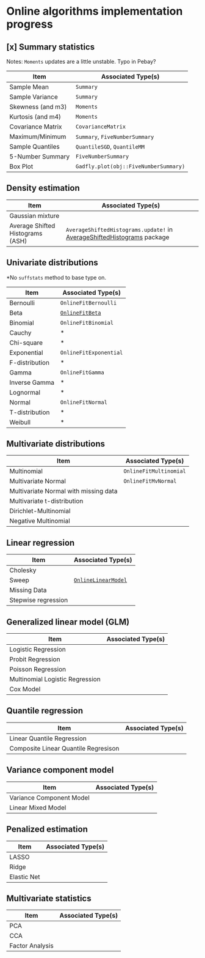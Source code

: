 # Online algorithms implementation progress

## [x] Summary statistics

Notes: `Moments` updates are a little unstable.  Typo in Pebay?

| Item                 | Associated Type(s)
|----------------------|------------------
|  Sample Mean         |  `Summary`       
|  Sample Variance     |  `Summary`       
|  Skewness (and m3)   |  `Moments`       
|  Kurtosis (and m4)   |  `Moments`        
|  Covariance Matrix   | `CovarianceMatrix`
|  Maximum/Minimum     |  `Summary`, `FiveNumberSummary` 
|  Sample Quantiles    | `QuantileSGD`, `QuantileMM` 
|  5-Number Summary    | `FiveNumberSummary`  
|  Box Plot            |`Gadfly.plot(obj::FiveNumberSummary)`

## Density estimation

| Item                             | Associated Type(s)
|----------------------------------|------------------
| Gaussian mixture                 |
| Average Shifted Histograms (ASH) | `AverageShiftedHistograms.update!` in [AverageShiftedHistograms](https://github.com/joshday/AverageShiftedHistograms.jl) package

## Univariate distributions

 *No `suffstats` method to base type on.

| Item                 | Associated Type(s)
|----------------------|------------------
| Bernoulli            | `OnlineFitBernoulli`
| Beta                 | [`OnlineFitBeta`](../doc/examples/OnlineFitBeta.md)
| Binomial             | `OnlineFitBinomial`
| Cauchy               | *
| Chi-square           | *
| Exponential          | `OnlineFitExponential`
| F-distribution       | *
| Gamma                | `OnlineFitGamma`
| Inverse Gamma        | *
| Lognormal            | *
| Normal               | `OnlineFitNormal`
| T-distribution       | *
| Weibull              | *

## Multivariate distributions

| Item                 | Associated Type(s)
|----------------------|------------------
| Multinomial          | `OnlineFitMultinomial`
| Multivariate Normal  | `OnlineFitMvNormal`
| Multivariate Normal with missing data | 
| Multivariate t-distribution           |
| Dirichlet-Multinomial                 |
| Negative Multinomial                  |

## Linear regression

| Item                 | Associated Type(s)
|----------------------|------------------
| Cholesky             | 
| Sweep                | [`OnlineLinearModel`](../doc/examples/OnlineLinearModel.md)
| Missing Data         |
| Stepwise regression  |

## Generalized linear model (GLM)

| Item                 | Associated Type(s)
|----------------------|------------------
| Logistic Regression  | 
| Probit Regression    | 
| Poisson Regression   |  
| Multinomial Logistic Regression |
| Cox Model            |

## Quantile regression

| Item                                 | Associated Type(s)
|--------------------------------------|------------------
| Linear Quantile Regression           |
| Composite Linear Quantile Regresison |

## Variance component model

| Item                     | Associated Type(s)
|--------------------------|------------------
| Variance Component Model |
| Linear Mixed Model       |

## Penalized estimation

| Item        | Associated Type(s)
|-------------|------------------
| LASSO       |
| Ridge       |
| Elastic Net |

## Multivariate statistics

| Item             | Associated Type(s)
|------------------|------------------
| PCA              |
| CCA              |
| Factor Analysis  |
